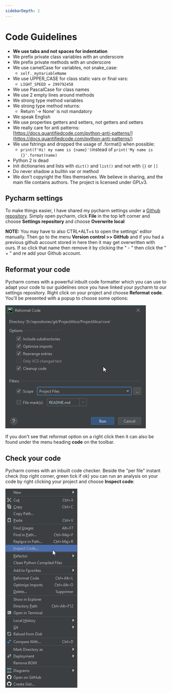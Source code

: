 ```yaml
---
sidebarDepth: 2
---
```


# Code Guidelines

- **We use tabs and not spaces for indentation**
- We prefix private class variables with an underscore
- We prefix private methods with an underscore
- We use camelCase for variables, not snake_case:
  - `self._myVariableName`
- We use UPPER_CASE for class static vars or final vars:
  - `LIGHT_SPEED = 299792458`
- We use PascalCase for class names
- We use 2 empty lines around methods
- We strong type method variables
- We strong type method returns:
  - Return '-> None' is not mandatory
- We speak English
- We use properties getters and setters, not getters and setters
- We really care for anti patterns: [https://docs.quantifiedcode.com/python-anti-patterns/](https://docs.quantifiedcode.com/python-anti-patterns/)
- We use fstrings and dropped the usage of .format() when possible:
  - `print(f'Hi! my name is {name}')`instead of `print('My name is {}'.format(name)`
- Python 2 is dead
- Init dictionaries and lists with `dict()` and `list()` and not with `{}` or `[]`
- Do never shadow a builtin var or method
- We don't copyright the files themselves. We believe in sharing, and the main file contains authors. The project is licensed under GPLv3.


## Pycharm settings
To make things easier, I have shared my pycharm settings under a [Github repository](https://github.com/project-alice-assistant/JetbrainsSettings). Simply open pycharm, click **File** in the top left corner and choose **Settings repository** and choose **Overwrite local**

**NOTE:** You may have to also CTRL+ALT+s to open the settings' editor manually. Then go to the menu **Version control >> GitHub** and if you had a previous github account stored in here then it may get overwritten with ours. If so click that name then remove it by clicking the " - " then click the " + " and re add your Github account.


## Reformat your code

Pycharm comes with a powerful inbuilt code formatter which you can use to adapt your code to our guidelines once you have linked your pycharm to our settings repository. Right click on your project and choose **Reformat code**. You'll be presented with a popup to choose some options:

<img src="/images/reformat_code.png" alt="reformat code">

If you don't see that reformat option on a right click then it can also be found under the menu heading **code** on the toolbar.


## Check your code

Pycharm comes with an inbuilt code checker. Beside the "per file" instant check (top right corner, green tick if ok) you can run an analysis on your code by right clicking your project and choose **Inspect code**:

<img src="/images/inspect_code.png" alt="inspect code">

